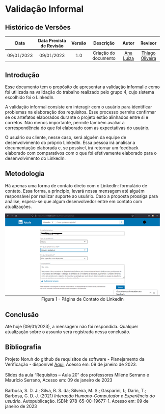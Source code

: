 # Validação Informal
## <a>Histórico de Versões</a>
|Data|Data Prevista de Revisão|Versão|Descrição|Autor|Revisor|
| :----------: |:-----------:| :------: | :-----------: | :---------: |:---------: |
|09/01/2023|09/01/2023|1.0|Criação do documento| [Ana Luiza](https://github.com/AnHoff) | [Thiago Oliveira](https://github.com/Thiab394) |

## <a>Introdução</a>
Esse documento tem o propósito de apresentar a validação informal e como foi utilizada na validação do trabalho realizado pelo grupo 4, cujo sistema escolhido foi o LinkedIn.

A validação informal consiste em interagir com o usuário para identificar problemas na elaboração dos requisitos. Esse processo permite confirmar se os artefatos elaborados durante o projeto estão alinhados entre si e corretos. Não menos importante, permite também avaliar a correspondência do que foi elaborado com as expectativas do usuário.

O usuário ou cliente, nesse caso, será alguém da equipe de desenvolvimento do próprio LinkedIn. Essa pessoa irá analisar a documentação elaborada e, se possível, irá retornar um feedback elaborado com comparativos com o que foi efetivamente elaborado para o desenvolvimento do LinkedIn.

## <a>Metodologia</a>
Há apenas uma forma de contato direto com o LinkedIn: formulário de contato. Essa forma, a princípio, levará nossa mensagem até alguém responsável por realizar suporte ao usuário. Caso a proposta prossiga para análise, espera-se que algum desenvolvedor entre em contato com atualizações.

<center>

<img src="../../../../assets/linkedin/contatoLinkedin.png">
Figura 1 - Página de Contato do LinkedIn

</center>

## <a>Conclusão</a>
Até hoje (09/01/2023), a mensagem não foi respondida. Qualquer atualização sobre o assunto será registrada nessa conclusão.

## <a>Bibliografia</a>
Projeto Noruh do github de requisitos de software - Planejamento da Verificação - disponível [Aqui](https://requisitos-de-software.github.io/2022.1-Noruh/analise/verificacao/planejamento/), Acesso em: 09 de janeiro de 2023.<br><br> 
Slides da aula “Requisitos – Aula 20” dos professores Milene Serrano e Maurício Serrano, Acesso em: 09 de janeiro de 2023<br><br> 
Barbosa, S. D. J.; Silva, B. S. da; Silveira, M. S.; Gasparini, I.; Darin, T.; Barbosa, G. D. J. (2021) _Interação Humano-Computador e Experiência do usuário_. Autopublicação. ISBN: 978-65-00-19677-1. Acesso em: 09 de janeiro de 2023
